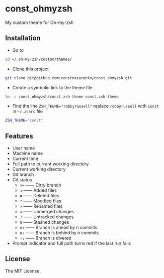 # const_ohmyzsh
My custom theme for Oh-my-zsh

## Installation

* Go to
```zsh
cd ~/.oh-my-zsh/custom/themes/
```
* Clone this project
```zsh
git clone git@github.com:constnazarenko/const_ohmyzsh.git
```
* Create a symbolic link to the theme file
```zsh
ln -s const_ohmyzsh/const.zsh-theme const.zsh-theme
```
* Find the line `ZSH_THEME="robbyrussell"` replace `robbyrussell` with `const` in `~/.zshrc` file
```zsh
ZSH_THEME="const"
```

## Features

* User name
* Machine name
* Current time
* Full path to current working directory
* Current working directory
* Git branch
* Git status
    * `>>` —— Dirty branch
    * `✚` —— Added files
    * `✖` —— Deleted files
    * `*` —— Modified files
    * `>` —— Renamed files
    * `=` —— Unmerged changes
    * `?` —— Untracked changes
    * `$` —— Stashed changes
    * `n↑` —— Branch is ahead by n commits
    * `n↓` —— Branch is behind by n commits
    * `↑↓` —— Branch is divered
* Prompt indicator and full path turns red if the last run fails

## License

The MIT License.